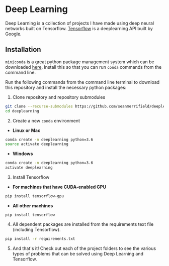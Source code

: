 # Deep Learning
Deep Learning is a collection of projects I have made using deep neural networks built on Tensorflow. [Tensorflow](https://www.tensorflow.org/api_docs/) is a deeplearning API built by Google.

## Installation

`miniconda` is a great python package management system which can be downloaded [here](https://conda.io/miniconda.html). Install this so that you can run `conda` commands from the command line. 

Run the following commands from the command line terminal to download this repository and install the necessary python packages:

1. Clone repository and repository submodules
```sh
git clone --recurse-submodules https://github.com/seanmerrifield/deeplearning
cd deeplearning
```


2. Create a new `conda` environment
* **Linux or Mac**
```sh
conda create -n deeplearning python=3.6
source activate deeplearning
```

* **Windows**
```sh
conda create -n deeplearning python=3.6
activate deeplearning
```

3. Install Tensorflow
* **For machines that have CUDA-enabled GPU**
```sh
pip install tensorflow-gpu
```

* **All other machines**
```
pip install tensorflow
```

4. All dependent packages are installed from the requirements text file (including Tensorflow).
```sh
pip install -r requirements.txt
```


5. And that's it! Check out each of the project folders to see the various types of problems that can be solved using Deep Learning and Tensorflow.


